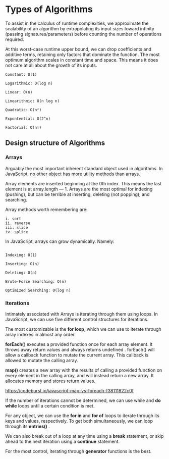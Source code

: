 # Types of Algorithms

To assist in the calculus of runtime complexities, we approximate the scalability of an algorithm by extrapolating its input sizes toward infinity (passing signatures/parameters) before counting the number of operations required.

At this worst-case runtime upper bound, we can drop coefficients and additive terms, retaining only factors that dominate the function. The most optimum algorithm scales in constant time and space. This means it does not care at all about the growth of its inputs.

```
Constant: O(1)

Logarithmic: O(log n)

Linear: O(n)

Linearithmic: O(n log n)

Quadratic: O(n²)

Expontential: O(2^n)

Factorial: O(n!)

```
 
## Design structure of Algorithms

### Arrays
Arguably the most important inherent standard object used in algorithms. In JavaScript, no other object has more utility methods than arrays. 

Array elements are inserted beginning at the 0th index. This means the last element is at array.length — 1. Arrays are the most optimal for indexing (pushing), but can be terrible at inserting, deleting (not popping), and searching. 

Array methods worth remembering are: 

```
i. sort
ii. reverse
iii. slice
iv. splice. 

```

In JavaScript, arrays can grow dynamically. Namely:

```

Indexing: O(1)

Inserting: O(n)

Deleting: O(n)

Brute-Force Searching: O(n)

Optimized Searching: O(log n)

```


### Iterations

Intimately associated with Arrays is iterating through them using loops. In JavaScript, we can use five different control structures for iterations. 

The most customizable is the **for loop**, which we can use to iterate through array indexes in almost any order. 

**forEach(**) executes a provided function once for each array element. It throws away return values and always returns undefined . forEach() will allow a callback function to mutate the current array. This callback is allowed to mutate the calling array.

**map()** creates a new array with the results of calling a provided function on every element in the calling array, and will instead return a new array. It allocates memory and stores return values.

https://codeburst.io/javascript-map-vs-foreach-f38111822c0f

If the number of iterations cannot be determined, we can use while and **do while**  loops until a certain condition is met. 

For any object, we can use the **for in** and **for of** loops to iterate through its keys and values, respectively. To get both simultaneously, we can loop through its **entries()** .

We can also break out of a loop at any time using a **break** statement, or skip ahead to the next iteration using a **continue** statement. 

For the most control, iterating through **generator** functions is the best.


